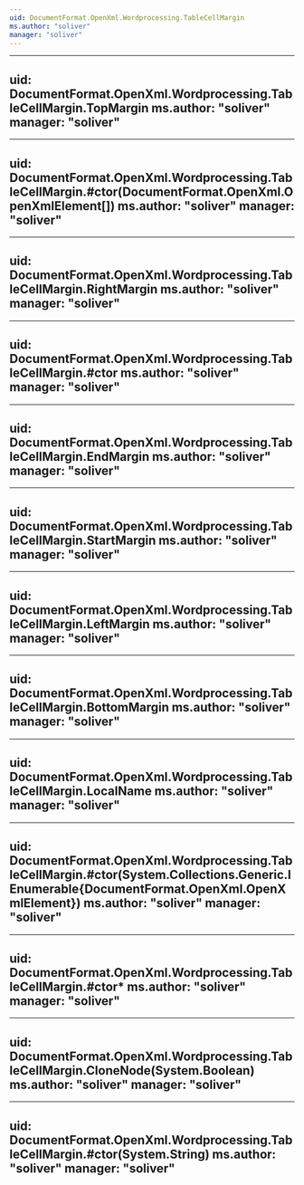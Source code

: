 ```yaml
---
uid: DocumentFormat.OpenXml.Wordprocessing.TableCellMargin
ms.author: "soliver"
manager: "soliver"
---
```


---
uid: DocumentFormat.OpenXml.Wordprocessing.TableCellMargin.TopMargin
ms.author: "soliver"
manager: "soliver"
---

---
uid: DocumentFormat.OpenXml.Wordprocessing.TableCellMargin.#ctor(DocumentFormat.OpenXml.OpenXmlElement[])
ms.author: "soliver"
manager: "soliver"
---

---
uid: DocumentFormat.OpenXml.Wordprocessing.TableCellMargin.RightMargin
ms.author: "soliver"
manager: "soliver"
---

---
uid: DocumentFormat.OpenXml.Wordprocessing.TableCellMargin.#ctor
ms.author: "soliver"
manager: "soliver"
---

---
uid: DocumentFormat.OpenXml.Wordprocessing.TableCellMargin.EndMargin
ms.author: "soliver"
manager: "soliver"
---

---
uid: DocumentFormat.OpenXml.Wordprocessing.TableCellMargin.StartMargin
ms.author: "soliver"
manager: "soliver"
---

---
uid: DocumentFormat.OpenXml.Wordprocessing.TableCellMargin.LeftMargin
ms.author: "soliver"
manager: "soliver"
---

---
uid: DocumentFormat.OpenXml.Wordprocessing.TableCellMargin.BottomMargin
ms.author: "soliver"
manager: "soliver"
---

---
uid: DocumentFormat.OpenXml.Wordprocessing.TableCellMargin.LocalName
ms.author: "soliver"
manager: "soliver"
---

---
uid: DocumentFormat.OpenXml.Wordprocessing.TableCellMargin.#ctor(System.Collections.Generic.IEnumerable{DocumentFormat.OpenXml.OpenXmlElement})
ms.author: "soliver"
manager: "soliver"
---

---
uid: DocumentFormat.OpenXml.Wordprocessing.TableCellMargin.#ctor*
ms.author: "soliver"
manager: "soliver"
---

---
uid: DocumentFormat.OpenXml.Wordprocessing.TableCellMargin.CloneNode(System.Boolean)
ms.author: "soliver"
manager: "soliver"
---

---
uid: DocumentFormat.OpenXml.Wordprocessing.TableCellMargin.#ctor(System.String)
ms.author: "soliver"
manager: "soliver"
---
